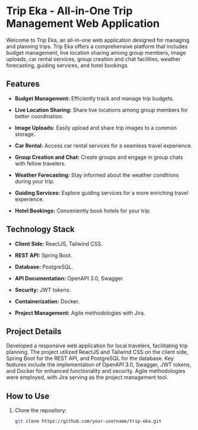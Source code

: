# Trip Eka - All-in-One Trip Management Web Application

Welcome to Trip Eka, an all-in-one web application designed for managing and planning trips. Trip Eka offers a comprehensive platform that includes budget management, live location sharing among group members, image uploads, car rental services, group creation and chat facilities, weather forecasting, guiding services, and hotel bookings.

## Features

- **Budget Management:** Efficiently track and manage trip budgets.
  
- **Live Location Sharing:** Share live locations among group members for better coordination.

- **Image Uploads:** Easily upload and share trip images to a common storage.

- **Car Rental:** Access car rental services for a seamless travel experience.

- **Group Creation and Chat:** Create groups and engage in group chats with fellow travelers.

- **Weather Forecasting:** Stay informed about the weather conditions during your trip.

- **Guiding Services:** Explore guiding services for a more enriching travel experience.

- **Hotel Bookings:** Conveniently book hotels for your trip.

## Technology Stack

- **Client Side:** ReactJS, Tailwind CSS.
  
- **REST API:** Spring Boot.

- **Database:** PostgreSQL.

- **API Documentation:** OpenAPI 3.0, Swagger.

- **Security:** JWT tokens.

- **Containerization:** Docker.

- **Project Management:** Agile methodologies with Jira.

## Project Details

Developed a responsive web application for local travelers, facilitating trip planning. The project utilized ReactJS and Tailwind CSS on the client side, Spring Boot for the REST API, and PostgreSQL for the database. Key features include the implementation of OpenAPI 3.0, Swagger, JWT tokens, and Docker for enhanced functionality and security. Agile methodologies were employed, with Jira serving as the project management tool.

## How to Use

1. Clone the repository:
   ```bash
   git clone https://github.com/your-username/trip-eka.git
